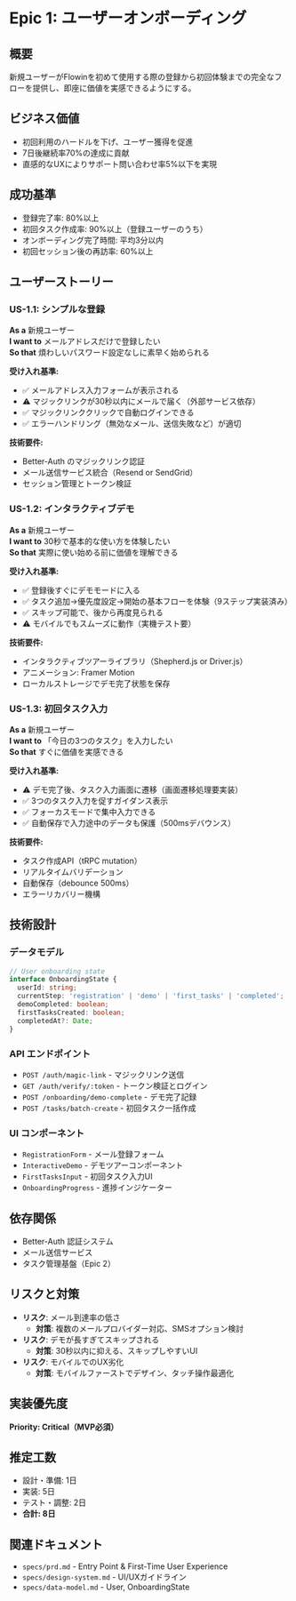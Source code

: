# Epic 1: ユーザーオンボーディング

## 概要
新規ユーザーがFlowinを初めて使用する際の登録から初回体験までの完全なフローを提供し、即座に価値を実感できるようにする。

## ビジネス価値
- 初回利用のハードルを下げ、ユーザー獲得を促進
- 7日後継続率70%の達成に貢献
- 直感的なUXによりサポート問い合わせ率5%以下を実現

## 成功基準
- 登録完了率: 80%以上
- 初回タスク作成率: 90%以上（登録ユーザーのうち）
- オンボーディング完了時間: 平均3分以内
- 初回セッション後の再訪率: 60%以上

## ユーザーストーリー

### US-1.1: シンプルな登録
**As a** 新規ユーザー  
**I want to** メールアドレスだけで登録したい  
**So that** 煩わしいパスワード設定なしに素早く始められる

**受け入れ基準:**
- ✅ メールアドレス入力フォームが表示される
- ⚠️ マジックリンクが30秒以内にメールで届く（外部サービス依存）
- ✅ マジックリンククリックで自動ログインできる
- ✅ エラーハンドリング（無効なメール、送信失敗など）が適切

**技術要件:**
- Better-Auth のマジックリンク認証
- メール送信サービス統合（Resend or SendGrid）
- セッション管理とトークン検証

### US-1.2: インタラクティブデモ
**As a** 新規ユーザー  
**I want to** 30秒で基本的な使い方を体験したい  
**So that** 実際に使い始める前に価値を理解できる

**受け入れ基準:**
- ✅ 登録後すぐにデモモードに入る
- ✅ タスク追加→優先度設定→開始の基本フローを体験（9ステップ実装済み）
- ✅ スキップ可能で、後から再度見られる
- ⚠️ モバイルでもスムーズに動作（実機テスト要）

**技術要件:**
- インタラクティブツアーライブラリ（Shepherd.js or Driver.js）
- アニメーション: Framer Motion
- ローカルストレージでデモ完了状態を保存

### US-1.3: 初回タスク入力
**As a** 新規ユーザー  
**I want to** 「今日の3つのタスク」を入力したい  
**So that** すぐに価値を実感できる

**受け入れ基準:**
- ⚠️ デモ完了後、タスク入力画面に遷移（画面遷移処理要実装）
- ✅ 3つのタスク入力を促すガイダンス表示
- ✅ フォーカスモードで集中入力できる
- ✅ 自動保存で入力途中のデータも保護（500msデバウンス）

**技術要件:**
- タスク作成API（tRPC mutation）
- リアルタイムバリデーション
- 自動保存（debounce 500ms）
- エラーリカバリー機構

## 技術設計

### データモデル
```typescript
// User onboarding state
interface OnboardingState {
  userId: string;
  currentStep: 'registration' | 'demo' | 'first_tasks' | 'completed';
  demoCompleted: boolean;
  firstTasksCreated: boolean;
  completedAt?: Date;
}
```

### API エンドポイント
- `POST /auth/magic-link` - マジックリンク送信
- `GET /auth/verify/:token` - トークン検証とログイン
- `POST /onboarding/demo-complete` - デモ完了記録
- `POST /tasks/batch-create` - 初回タスク一括作成

### UI コンポーネント
- `RegistrationForm` - メール登録フォーム
- `InteractiveDemo` - デモツアーコンポーネント
- `FirstTasksInput` - 初回タスク入力UI
- `OnboardingProgress` - 進捗インジケーター

## 依存関係
- Better-Auth 認証システム
- メール送信サービス
- タスク管理基盤（Epic 2）

## リスクと対策
- **リスク**: メール到達率の低さ
  - **対策**: 複数のメールプロバイダー対応、SMSオプション検討
- **リスク**: デモが長すぎてスキップされる
  - **対策**: 30秒以内に抑える、スキップしやすいUI
- **リスク**: モバイルでのUX劣化
  - **対策**: モバイルファーストでデザイン、タッチ操作最適化

## 実装優先度
**Priority: Critical（MVP必須）**

## 推定工数
- 設計・準備: 1日
- 実装: 5日
- テスト・調整: 2日
- **合計: 8日**

## 関連ドキュメント
- `specs/prd.md` - Entry Point & First-Time User Experience
- `specs/design-system.md` - UI/UXガイドライン
- `specs/data-model.md` - User, OnboardingState
